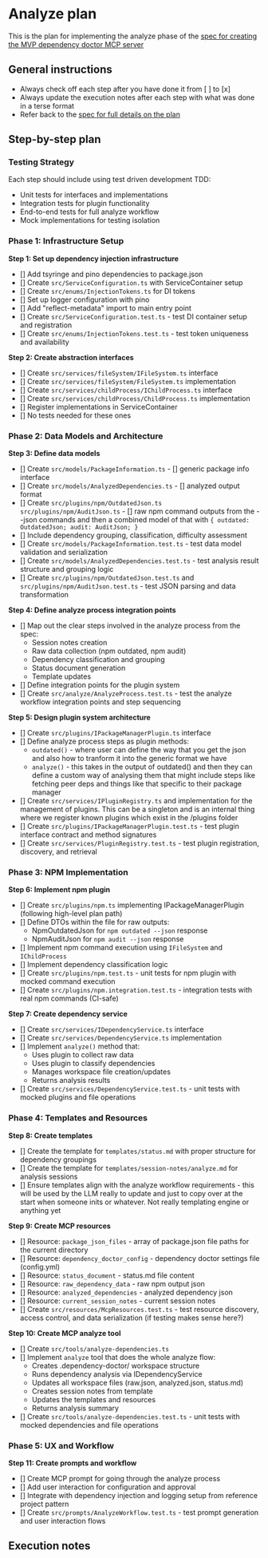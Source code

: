 # Analyze plan

This is the plan for implementing the analyze phase of the [spec for creating the MVP dependency doctor MCP server](./spec.md)

## General instructions

- Always check off each step after you have done it from [ ] to [x]
- Always update the execution notes after each step with what was done in a terse format
- Refer back to the [spec for full details on the plan](./spec.md)

## Step-by-step plan

### Testing Strategy

Each step should include using test driven development TDD:

- Unit tests for interfaces and implementations
- Integration tests for plugin functionality
- End-to-end tests for full analyze workflow
- Mock implementations for testing isolation

### Phase 1: Infrastructure Setup

**Step 1: Set up dependency injection infrastructure**

- [] Add tsyringe and pino dependencies to package.json
- [] Create `src/ServiceConfiguration.ts` with ServiceContainer setup
- [] Create `src/enums/InjectionTokens.ts` for DI tokens
- [] Set up logger configuration with pino
- [] Add "reflect-metadata" import to main entry point
- [] Create `src/ServiceConfiguration.test.ts` - test DI container setup and registration
- [] Create `src/enums/InjectionTokens.test.ts` - test token uniqueness and availability

**Step 2: Create abstraction interfaces**

- [] Create `src/services/fileSystem/IFileSystem.ts` interface
- [] Create `src/services/fileSystem/FileSystem.ts` implementation
- [] Create `src/services/childProcess/IChildProcess.ts` interface
- [] Create `src/services/childProcess/ChildProcess.ts` implementation
- [] Register implementations in ServiceContainer
- [] No tests needed for these ones

### Phase 2: Data Models and Architecture

**Step 3: Define data models**

- [] Create `src/models/PackageInformation.ts` - [] generic package info interface
- [] Create `src/models/AnalyzedDependencies.ts` - [] analyzed output format
- [] Create `src/plugins/npm/OutdatedJson.ts` `src/plugins/npm/AuditJson.ts` - [] raw npm command outputs from the --json commands and then a combined model of that with `{ outdated: OutdatedJson; audit: AuditJson; }`
- [] Include dependency grouping, classification, difficulty assessment
- [] Create `src/models/PackageInformation.test.ts` - test data model validation and serialization
- [] Create `src/models/AnalyzedDependencies.test.ts` - test analysis result structure and grouping logic
- [] Create `src/plugins/npm/OutdatedJson.test.ts` and `src/plugins/npm/AuditJson.test.ts` - test JSON parsing and data transformation

**Step 4: Define analyze process integration points**

- [] Map out the clear steps involved in the analyze process from the spec:
  - Session notes creation
  - Raw data collection (npm outdated, npm audit)
  - Dependency classification and grouping
  - Status document generation
  - Template updates
- [] Define integration points for the plugin system
- [] Create `src/analyze/AnalyzeProcess.test.ts` - test the analyze workflow integration points and step sequencing

**Step 5: Design plugin system architecture**

- [] Create `src/plugins/IPackageManagerPlugin.ts` interface
- [] Define analyze process steps as plugin methods:
  - `outdated()` - where user can define the way that you get the json and also how to tranform it into the generic format we have
  - `analyze()` - this takes in the output of outdated() and then they can define a custom way of analysing them that might include steps like fetching peer deps and things like that specific to their package manager
- [] Create `src/services/IPluginRegistry.ts` and implementation for the management of plugins. This can be a singleton and is an internal thing where we register known plugins which exist in the /plugins folder
- [] Create `src/plugins/IPackageManagerPlugin.test.ts` - test plugin interface contract and method signatures
- [] Create `src/services/PluginRegistry.test.ts` - test plugin registration, discovery, and retrieval

### Phase 3: NPM Implementation

**Step 6: Implement npm plugin**

- [] Create `src/plugins/npm.ts` implementing IPackageManagerPlugin (following high-level plan path)
- [] Define DTOs within the file for raw outputs:
  - NpmOutdatedJson for `npm outdated --json` response
  - NpmAuditJson for `npm audit --json` response
- [] Implement npm command execution using `IFileSystem` and `IChildProcess`
- [] Implement dependency classification logic
- [] Create `src/plugins/npm.test.ts` - unit tests for npm plugin with mocked command execution
- [] Create `src/plugins/npm.integration.test.ts` - integration tests with real npm commands (CI-safe)

**Step 7: Create dependency service**

- [] Create `src/services/IDependencyService.ts` interface
- [] Create `src/services/DependencyService.ts` implementation
- [] Implement `analyze()` method that:
  - Uses plugin to collect raw data
  - Uses plugin to classify dependencies
  - Manages workspace file creation/updates
  - Returns analysis results
- [] Create `src/services/DependencyService.test.ts` - unit tests with mocked plugins and file operations

### Phase 4: Templates and Resources

**Step 8: Create templates**

- [] Create the template for `templates/status.md` with proper structure for dependency groupings
- [] Create the template for `templates/session-notes/analyze.md` for analysis sessions
- [] Ensure templates align with the analyze workflow requirements - this will be used by the LLM really to update and just to copy over at the start when someone inits or whatever. Not really templating engine or anything yet

**Step 9: Create MCP resources**

- [] Resource: `package_json_files` - array of package.json file paths for the current directory
- [] Resource: `dependency_doctor_config` - dependency doctor settings file (config.yml)
- [] Resource: `status_document` - status.md file content
- [] Resource: `raw_dependency_data` - raw npm output json
- [] Resource: `analyzed_dependencies` - analyzed dependency json
- [] Resource: `current_session_notes` - current session notes
- [] Create `src/resources/McpResources.test.ts` - test resource discovery, access control, and data serialization (if testing makes sense here?)

**Step 10: Create MCP analyze tool**

- [] Create `src/tools/analyze-dependencies.ts`
- [] Implement `analyze` tool that does the whole analyze flow:
  - Creates .dependency-doctor/ workspace structure
  - Runs dependency analysis via IDependencyService
  - Updates all workspace files (raw.json, analyzed.json, status.md)
  - Creates session notes from template
  - Updates the templates and resources
  - Returns analysis summary
- [] Create `src/tools/analyze-dependencies.test.ts` - unit tests with mocked dependencies and file operations

### Phase 5: UX and Workflow

**Step 11: Create prompts and workflow**

- [] Create MCP prompt for going through the analyze process
- [] Add user interaction for configuration and approval
- [] Integrate with dependency injection and logging setup from reference project pattern
- [] Create `src/prompts/AnalyzeWorkflow.test.ts` - test prompt generation and user interaction flows

## Execution notes
